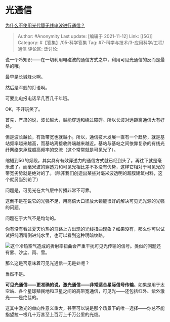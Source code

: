 # 光通信
[为什么不使用光代替无线电波进行通信？](https://www.zhihu.com/question/28647489/answer/725304060)

> Author: #Anonymity
> Last update: [编辑于 2021-11-12]
> Link: [[5G]]
> Category: #【答集】/05-科学答集
> Tag: #7-科学与技术/3-应用科学/工程/通信
> 评论区:
> 泛讨论:

说一个冷知识——在一切利用电磁波的通信方式之中，利用可见光通信的反而是最早的哦。

最早是长城烽火啊。

然后是军舰的灯语啊。

可要比电报电话早几百几千年哦。

OK，不开玩笑了。

首先，严肃的说，波长越大，越能穿透和绕过障碍。所以长波对远距离通信大有好处。

但是波长越长，有效带宽也就越小。所以，通信技术发展一直有一个趋势，就是基站频率越来越高，而基站离接收终端越来越近。基站与基站之间依靠复杂的有线光纤网络来承载超高频率的交流（这个常常就是可见光了）。

缩短到5G的频段，其实具有有效穿透力的通信方式就已经到头了。再往下就是毫米波了。而毫米波的穿透力和可见光相比差不多没有优势，这样它相对于可见光的带宽劣势就是绝对的了。（除非我们创造出某些对毫米波透明的超膜建筑材料，这个就另当别论了）

问题是，可见光在大气层中传播非常不可靠。

这倒不是在说它的光强不足，用高倍大口径放大镜能很好的解决可见光光源的光强的问题。

问题在于大气不是均匀的。

你有没有看过夏天灼热的马路上方出现的光线扭曲现象？如果没有，那么你可以试试把纯酒精倒进纯水里，也可以看到这种明暗纹路。

![](https://pic3.zhimg.com/50/v2-68294f723d14ab4491035ce069efd9cd_hd.jpg?source=1940ef5c)这个冷热空气造成的折射率扭曲会严重干扰可见光传输的信号。类似的问题还有雾、沙尘、雨、雪。

那么这是否意味着可见光通信一无是处呢？

当然不是。

**可见光通信——更准确的说，激光通信——非常适合星际信号传输**。如果是用于太空站、各个星球殖民地和卫星之间的高带宽通信，可见光——还包括红外、紫外激光——是绝佳的。

这其中激光的单向性意义重大，甚至可以说是那个场景下的唯一选择——你总不能指望拉一根几十万甚至上百万上千万公里的光缆。
